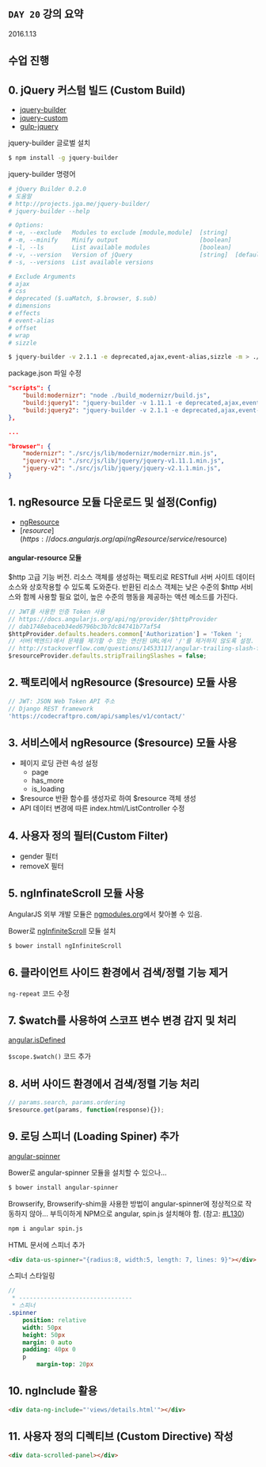 ## `DAY 20` 강의 요약

2016.1.13

## 수업 진행

## 0. jQuery 커스텀 빌드 (Custom Build)

- [jquery-builder](http://projects.jga.me/jquery-builder/)
- [jquery-custom](https://www.npmjs.com/package/jquery-custom)
- [gulp-jquery](https://github.com/ChiperSoft/gulp-jquery)

jquery-builder 글로벌 설치

```sh
$ npm install -g jquery-builder
```

jquery-builder 명령어

```sh
# jQuery Builder 0.2.0
# 도움말
# http://projects.jga.me/jquery-builder/
# jquery-builder --help

# Options:
# -e, --exclude   Modules to exclude [module,module]  [string]
# -m, --minify    Minify output                       [boolean]
# -l, --ls        List available modules              [boolean]
# -v, --version   Version of jQuery                   [string]  [default: "1.9.1"]
# -s, --versions  List available versions

# Exclude Arguments
# ajax
# css
# deprecated ($.uaMatch, $.browser, $.sub)
# dimensions
# effects
# event-alias
# offset
# wrap
# sizzle

$ jquery-builder -v 2.1.1 -e deprecated,ajax,event-alias,sizzle -m > ./src/js/lib/jquery/jquery.min.js
```

package.json 파일 수정

```json
"scripts": {
	"build:modernizr": "node ./build_modernizr/build.js",
	"build:jquery1": "jquery-builder -v 1.11.1 -e deprecated,ajax,event-alias -m > ./src/js/lib/jquery/jquery-v1.11.1.min.js",
	"build:jquery2": "jquery-builder -v 2.1.1 -e deprecated,ajax,event-alias,sizzle -m > ./src/js/lib/jquery/jquery-v2.1.1.min.js"
},

...

"browser": {
	"modernizr": "./src/js/lib/modernizr/modernizr.min.js",
	"jquery-v1": "./src/js/lib/jquery/jquery-v1.11.1.min.js",
	"jquery-v2": "./src/js/lib/jquery/jquery-v2.1.1.min.js",
}
```

## 1. ngResource 모듈 다운로드 및 설정(Config)

- [ngResource](https://docs.angularjs.org/api/ngResource)
- [$resource](https://docs.angularjs.org/api/ngResource/service/$resource)

#### angular-resource 모듈

$http 고급 기능 버전.
리소스 객체를 생성하는 팩토리로 RESTfull 서버 사이트 데이터 소스와 상호작용할 수 있도록 도와준다.
반환된 리소스 객체는 낮은 수준의 $http 서비스와 함께 사용할 필요 없이, 높은 수준의 행동을 제공하는 액션 메소드를 가진다.

```js
// JWT를 사용한 인증 Token 사용
// https://docs.angularjs.org/api/ng/provider/$httpProvider
// dab1748ebaceb34ed6796bc3b7dc84741b77af54
$httpProvider.defaults.headers.common['Authorization'] = 'Token ';
// 서버(백엔드)에서 문제를 제기할 수 있는 연산된 URL에서 '/'를 제거하지 않도록 설정.
// http://stackoverflow.com/questions/14533117/angular-trailing-slash-for-resource
$resourceProvider.defaults.stripTrailingSlashes = false;
```

## 2. 팩토리에서 ngResource ($resource) 모듈 사용

```js
// JWT: JSON Web Token API 주소
// Django REST framework
'https://codecraftpro.com/api/samples/v1/contact/'
```

## 3. 서비스에서 ngResource ($resource) 모듈 사용

- 페이지 로딩 관련 속성 설정
	- page
	- has_more
	- is_loading
- $resource 반환 함수를 생성자로 하여 $resource 객체 생성
- API 데이터 변경에 따른 index.html/ListController 수정

## 4. 사용자 정의 필터(Custom Filter)

- gender 필터
- removeX 필터

## 5. ngInfinateScroll 모듈 사용

AngularJS 외부 개발 모듈은 [ngmodules.org](http://ngmodules.org/)에서 찾아볼 수 있음.

Bower로 [ngInfiniteScroll](https://sroze.github.io/ngInfiniteScroll/) 모듈 설치

```sh
$ bower install ngInfiniteScroll
```

## 6. 클라이언트 사이드 환경에서 검색/정렬 기능 제거

`ng-repeat` 코드 수정

## 7. $watch를 사용하여 스코프 변수 변경 감지 및 처리

[angular.isDefined](https://docs.angularjs.org/api/ng/function/angular.isDefined)

`$scope.$watch()` 코드 추가

## 8. 서버 사이드 환경에서 검색/정렬 기능 처리

```js
// params.search, params.ordering
$resource.get(params, function(response){});
```

## 9. 로딩 스피너 (Loading Spiner) 추가

[angular-spinner](https://github.com/urish/angular-spinner)

Bower로 angular-spinner 모듈을 설치할 수 있으나...

```sh
$ bower install angular-spinner
```

Browserify, Browserify-shim을 사용한 방법이 angular-spinner에 정상적으로 작동하지 않아...
부득이하게 NPM으로 angular, spin.js 설치해야 함. (참고: [#L130](https://github.com/urish/angular-spinner/blob/master/angular-spinner.js#L130))

```sh
npm i angular spin.js
```

HTML 문서에 스피너 추가

```html
<div data-us-spinner="{radius:8, width:5, length: 7, lines: 9}"></div>
```

스피너 스타일링

```sass
//
 * --------------------------------
 * 스피너
.spinner
	position: relative
	width: 50px
	height: 50px
	margin: 0 auto
	padding: 40px 0
	p
		margin-top: 20px
```


## 10. ngInclude 활용

```html
<div data-ng-include="'views/details.html'"></div>
```

## 11. 사용자 정의 디렉티브 (Custom Directive) 작성

```html
<div data-scrolled-panel></div>
```